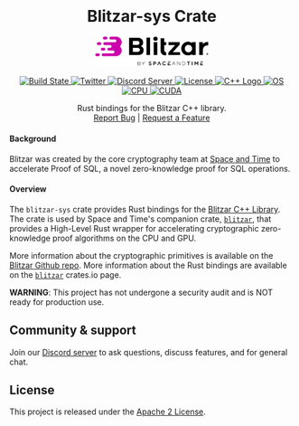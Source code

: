 <div id="top"></div>

<!-- PROJECT LOGO -->
<br />
<div align="center">
  <h1 align="center">Blitzar-sys Crate</h1>

<picture>
  <source media="(prefers-color-scheme: dark)" width="200px" srcset="https://raw.githubusercontent.com/spaceandtimefdn/blitzar-rs/assets/logo_dark_background.png">
  <source media="(prefers-color-scheme: light)" width="200px" srcset="https://raw.githubusercontent.com/spaceandtimefdn/blitzar-rs/assets/logo_light_background.png">
  <img alt="Blitzar" width="200px" src="https://raw.githubusercontent.com/spaceandtimefdn/blitzar-rs/assets/logo_light_background.png">
</picture>

<p align="center">
  <a href="https://github.com/spaceandtimefdn/blitzar/actions/workflows/release.yml">
    <img alt="Build State" src="https://github.com/spaceandtimefdn/blitzar/actions/workflows/release.yml/badge.svg">
  </a>

  <a href="https://twitter.com/intent/follow?screen_name=spaceandtimedb">
    <img alt="Twitter" src="https://img.shields.io/twitter/follow/spaceandtimedb.svg?style=social&label=Follow">
  </a>

  <a href="http://discord.gg/SpaceandTimeDB">
    <img alt="Discord Server" src="https://img.shields.io/discord/953025874154893342?logo=discord">
  </a>
  
  <a href="https://github.com/spaceandtimefdn/blitzar/blob/main/LICENSE">
    <img alt="License" src="https://img.shields.io/badge/License-Apache_2.0-blue.svg">
    </a>
  </a>

  <a href="https://en.cppreference.com/w/cpp/20">
    <img alt="C++ Logo" src="https://img.shields.io/badge/C%2B%2B-20-blue?style=flat&logo=c%2B%2B">
    </a>
  </a>

  <a href="https://www.linux.org/">
    <img alt="OS" src="https://img.shields.io/badge/OS-Linux-blue?logo=linux">
    </a>
  </a>

  <a href="https://www.linux.org/">
    <img alt="CPU" src="https://img.shields.io/badge/CPU-x86-red">
    </a>
  </a>

  <a href="https://developer.nvidia.com/cuda-downloads">
    <img alt="CUDA" src="https://img.shields.io/badge/CUDA-12.1-green?style=flat&logo=nvidia">
    </a>
  </a>

  <p align="center">
    Rust bindings for the Blitzar C++ library.
    <br />
    <a href="https://github.com/spaceandtimefdn/blitzar/issues">Report Bug</a>
    |
    <a href="https://github.com/spaceandtimefdn/blitzar/issues">Request a Feature</a>
  </p>
</div>

#### Background

Blitzar was created by the core cryptography team at [Space and Time](https://www.spaceandtime.io/) to accelerate Proof of SQL, a novel zero-knowledge proof for SQL operations.

#### Overview

The `blitzar-sys` crate provides Rust bindings for the [Blitzar C++ Library](https://github.com/spaceandtimefdn/blitzar). The crate is used by Space and Time's companion crate, [`blitzar`](https://crates.io/crates/blitzar), that provides a High-Level Rust wrapper for accelerating cryptographic zero-knowledge proof algorithms on the CPU and GPU.

More information about the cryptographic primitives is available on the [Blitzar Github repo](https://github.com/spaceandtimefdn/blitzar). More information about the Rust bindings are available on the [`blitzar`](https://crates.io/crates/blitzar) crates.io page.

**WARNING**: This project has not undergone a security audit and is NOT ready for production use.

## Community & support

Join our [Discord server](https://discord.com/SpaceandTimeDB) to ask questions, discuss features, and for general chat.

## License

This project is released under the [Apache 2 License](LICENSE).
